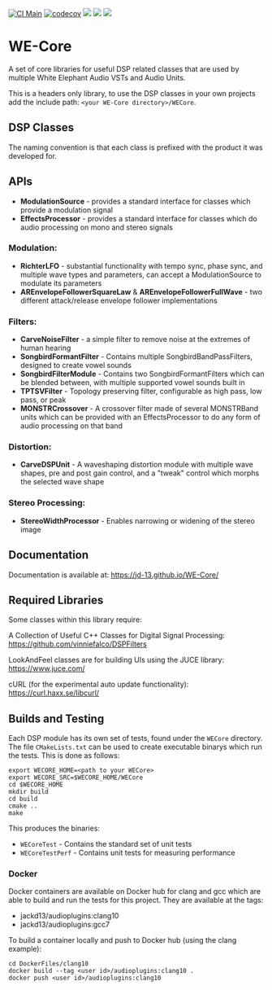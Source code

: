 [![CI Main](https://github.com/jd-13/WE-Core/workflows/CI%20Main/badge.svg)](https://github.com/jd-13/WE-Core/actions?query=workflow%3A%22CI+Main%22)
[![codecov](https://codecov.io/gh/jd-13/WE-Core/branch/master/graph/badge.svg)](https://codecov.io/gh/jd-13/WE-Core)
[![](https://img.shields.io/badge/Docs-Over_here!-blueviolet)](https://jd-13.github.io/WE-Core/)
![](https://img.shields.io/badge/C%2B%2B-17-informational)
![](https://img.shields.io/badge/license-GPLv3-informational)

# WE-Core
A set of core libraries for useful DSP related classes that are used by multiple White Elephant
Audio VSTs and Audio Units.  

This is a headers only library, to use the DSP classes in your own projects add the include path:
`<your WE-Core directory>/WECore`.  

## DSP Classes
The naming convention is that each class is prefixed with the product it was developed for.  

## APIs
* __ModulationSource__ - provides a standard interface for classes which provide a modulation signal
* __EffectsProcessor__ - provides a standard interface for classes which do audio processing on mono and
stereo signals

### Modulation:  
* __RichterLFO__ - substantial functionality with tempo sync, phase sync, and multiple wave types and
parameters, can accept a ModulationSource to modulate its parameters
* __AREnvelopeFollowerSquareLaw__ & __AREnvelopeFollowerFullWave__ - two different attack/release envelope
follower implementations

### Filters:  
* __CarveNoiseFilter__ - a simple filter to remove noise at the extremes of human hearing  
* __SongbirdFormantFilter__ - Contains multiple SongbirdBandPassFilters, designed to create vowel sounds  
* __SongbirdFilterModule__ - Contains two SongbirdFormantFilters which can be blended between, with
multiple supported vowel sounds built in  
* __TPTSVFilter__ - Topology preserving filter, configurable as high pass, low pass, or peak  
* __MONSTRCrossover__ - A crossover filter made of several MONSTRBand units which can be provided with an
EffectsProcessor to do any form of audio processing on that band

### Distortion:  
* __CarveDSPUnit__ - A waveshaping distortion module with multiple wave shapes, pre and post gain control,
and a "tweak" control which morphs the selected wave shape  

### Stereo Processing:  
* __StereoWidthProcessor__ - Enables narrowing or widening of the stereo image

## Documentation  
Documentation is available at: https://jd-13.github.io/WE-Core/

## Required Libraries  
Some classes within this library require:  

A Collection of Useful C++ Classes for Digital Signal Processing: https://github.com/vinniefalco/DSPFilters

LookAndFeel classes are for building UIs using the JUCE library: https://www.juce.com/  

cURL (for the experimental auto update functionality): https://curl.haxx.se/libcurl/ 

## Builds and Testing
Each DSP module has its own set of tests, found under the `WECore` directory. The file
`CMakeLists.txt` can be used to create executable binarys which run the tests. This is done as
follows:  

    export WECORE_HOME=<path to your WECore>
    export WECORE_SRC=$WECORE_HOME/WECore
    cd $WECORE_HOME
    mkdir build
    cd build
    cmake ..
    make

This produces the binaries:
* `WECoreTest` - Contains the standard set of unit tests
* `WECoreTestPerf` - Contains unit tests for measuring performance

### Docker
Docker containers are available on Docker hub for clang and gcc which are able to build and run the tests for this project. They are available at the tags:
* jackd13/audioplugins:clang10
* jackd13/audioplugins:gcc7

To build a container locally and push to Docker hub (using the clang example):

    cd DockerFiles/clang10
    docker build --tag <user id>/audioplugins:clang10 .
    docker push <user id>/audioplugins:clang10

